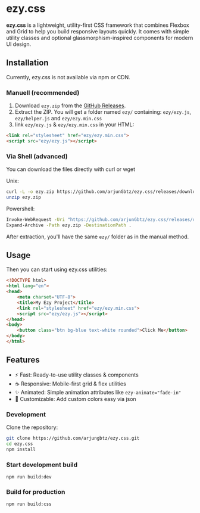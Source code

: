 # **ezy.css**

**ezy.css** is a lightweight, utility-first CSS framework that combines Flexbox and Grid to help you build responsive layouts quickly. It comes with simple utility classes and optional glassmorphism-inspired components for modern UI design.

## Installation

Currently, ezy.css is not available via npm or CDN.

### Manuell (recommended)
  
1. Download `ezy.zip` from the [GitHub Releases](https://github.com/arjungbtz/ezy.css/releases).
2. Extract the ZIP. You will get a folder named `ezy/` containing: `ezy/ezy.js`, `ezy/helper.js` and `ezy/ezy.min.css`
3. link `ezy/ezy.js` & `ezy/ezy.min.css` in your HTML:

```html
<link rel="stylesheet" href="ezy/ezy.min.css">
<script src="ezy/ezy.js"></script>
```

### Via Shell (advanced)

You can download the files directly with curl or wget

Unix:
```sh
curl -L -o ezy.zip https://github.com/arjunGbtz/ezy.css/releases/download/v1.0.0-nightly.1/ezy.zip 
unzip ezy.zip

```

Powershell:
```sh
Invoke-WebRequest -Uri "https://github.com/arjunGbtz/ezy.css/releases/download/v1.0.0-nightly.1/ezy.zip" -OutFile "ezy.zip"
Expand-Archive -Path ezy.zip -DestinationPath .
```

After extraction, you'll have the same `ezy/` folder as in the manual method.


## Usage

Then you can start using ezy.css utilities:

```html
<!DOCTYPE html>
<html lang="en">
<head>
    <meta charset="UTF-8">
    <title>My Ezy Project</title>
    <link rel="stylesheet" href="ezy/ezy.min.css">
    <script src="ezy/ezy.js"></script>
</head>
<body>
    <button class="btn bg-blue text-white rounded">Click Me</button>
</body>
</html>
```

## Features
- ⚡ Fast: Ready-to-use utility classes & components
- ☕ Responsive: Mobile-first grid & flex utilities
- ✨ Animated: Simple animation attributes like `ezy-animate="fade-in"`
- 🎨 Customizable: Add custom colors easy via json

### Development
Clone the repository:
```bash
git clone https://github.com/arjungbtz/ezy.css.git
cd ezy.css
npm install
```

### Start development build

`npm run build:dev`

### Build for production

`npm run build:css`
